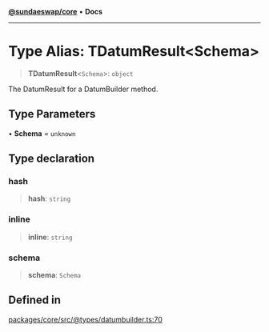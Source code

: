 [**@sundaeswap/core**](../../README.md) • **Docs**

***

# Type Alias: TDatumResult\<Schema\>

> **TDatumResult**\<`Schema`\>: `object`

The DatumResult for a DatumBuilder method.

## Type Parameters

• **Schema** = `unknown`

## Type declaration

### hash

> **hash**: `string`

### inline

> **inline**: `string`

### schema

> **schema**: `Schema`

## Defined in

[packages/core/src/@types/datumbuilder.ts:70](https://github.com/SundaeSwap-finance/sundae-sdk/blob/main/packages/core/src/@types/datumbuilder.ts#L70)
